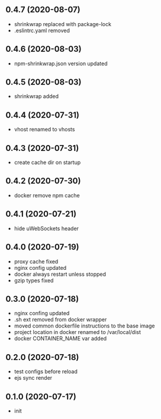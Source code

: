 ## 0.4.7 (2020-08-07)

-   shrinkwrap replaced with package-lock
-   .eslintrc.yaml removed

## 0.4.6 (2020-08-03)

-   npm-shrinkwrap.json version updated

## 0.4.5 (2020-08-03)

-   shrinkwrap added

## 0.4.4 (2020-07-31)

-   vhost renamed to vhosts

## 0.4.3 (2020-07-31)

-   create cache dir on startup

## 0.4.2 (2020-07-30)

-   docker remove npm cache

## 0.4.1 (2020-07-21)

-   hide uWebSockets header

## 0.4.0 (2020-07-19)

-   proxy cache fixed
-   nginx config updated
-   docker always restart unless stopped
-   gzip types fixed

## 0.3.0 (2020-07-18)

-   nginx confing updated
-   .sh ext removed from docker wrapper
-   moved common dockerfile instructions to the base image
-   project location in docker renamed to /var/local/dist
-   docker CONTAINER_NAME var added

## 0.2.0 (2020-07-18)

-   test configs before reload
-   ejs sync render

## 0.1.0 (2020-07-17)

-   init
